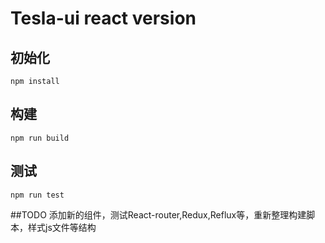 # Tesla-ui react version 
## 初始化 
`npm install` 

## 构建
`npm run build`

## 测试 
`npm run test`

##TODO
添加新的组件，测试React-router,Redux,Reflux等，重新整理构建脚本，样式js文件等结构